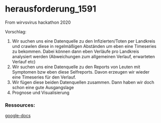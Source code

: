 # herausforderung_1591
From wirvsvirus hackathon 2020

Vorschlag:

1. Wir suchen uns eine Datenquelle zu den Infizierten/Toten per Landkreis und crawlen diese in regelmäßigen Abständen um eben eine Timeseries zu bekommen. Dabei können dann eben Verläufe pro Landkreis analysiert werden (Abweichungen zum allgemeinen Verlauf, erwarteten Verlauf etc)
2. Wir suchen uns eine Datenquelle zu den Reports von Leuten mit Symptomen bzw eben diese Selfreports. Davon erzeugen wir wieder eine Timeseries für den Verlauf.
3. Wir fügen diese beiden Datenquellen zusammen. Dann haben wir doch schon eine gute Ausgangslage
4. Prognose und Visualisierung

### Ressources:
[google-docs](https://docs.google.com/spreadsheets/d/1X3mhpgFdC4NTpJVI4hHQWK31CsdXDF0YtBeoBaA2zRc/edit#gid=1349844862)

